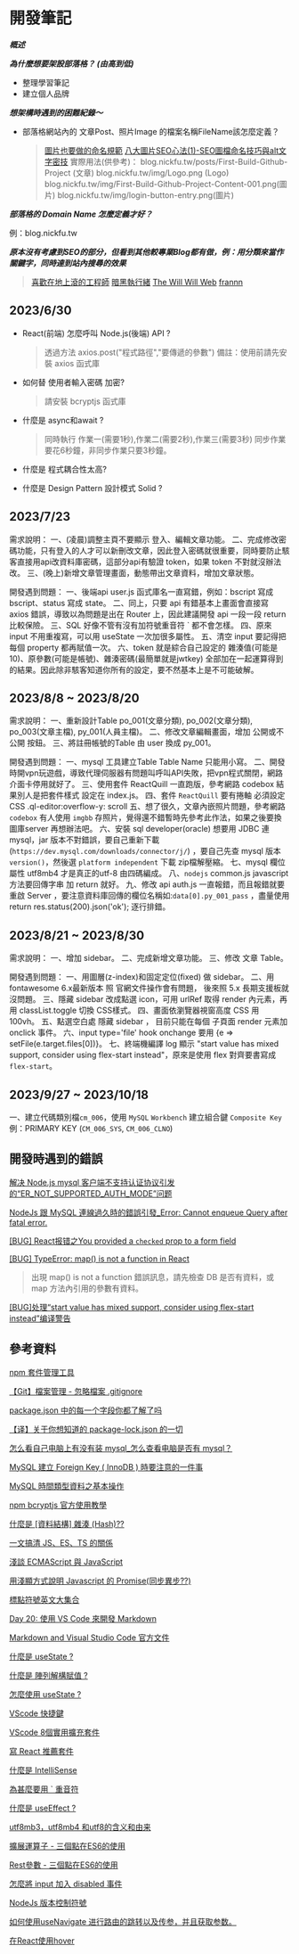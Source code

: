 # 開發筆記

***概述***

***為什麼想要架設部落格？ (由高到低)***

* 整理學習筆記
* 建立個人品牌

***想架構時遇到的困難紀錄～***

* 部落格網站內的 文章Post、照片Image 的檔案名稱FileName該怎麼定義？
  > [圖片也要做的命名規範](https://medium.com/@floraya/%E5%9C%96%E7%89%87%E4%B9%9F%E8%A6%81%E5%81%9A%E7%9A%84%E5%91%BD%E5%90%8D%E8%A6%8F%E7%AF%84-9a673c372a87)
  > [八大圖片SEO心法(1)-SEO圖檔命名技巧與alt文字密技](https://www.tedu.tw/blog/8-Image-SEO-essential-Tips-1.html)
  實際用法(供參考)：
  blog.nickfu.tw/posts/First-Build-Github-Project (文章)
  blog.nickfu.tw/img/Logo.png (Logo)
  blog.nickfu.tw/img/First-Build-Github-Project-Content-001.png(圖片)
  blog.nickfu.tw/img/login-button-entry.png(圖片)

***部落格的 Domain Name 怎麼定義才好？***

例：blog.nickfu.tw

***原本沒有考慮到SEO的部分，但看到其他較專業Blog都有做，例：用分類來當作關鍵字，同時達到站內搜尋的效果***
 > [喜歡在地上滾的工程師](https://blog.niclin.tw/2015/11/26/session-%E8%88%87-cookie-%E7%9A%84%E5%B7%AE%E5%88%A5/)
 > [暗黑執行緒](https://blog.darkthread.net/blog/oci-dll-bomb/)
 > [The Will Will Web](https://blog.miniasp.com/post/2023/04/27/ASPNET-Core-Data-Protection-Overview)
 > [frannn](https://frannn.dev/posts/27fd8f25/)

## 2023/6/30

* React(前端) 怎麼呼叫 Node.js(後端) API ?
  > 透過方法 axios.post("程式路徑","要傳遞的參數")
  > 備註：使用前請先安裝 axios 函式庫

* 如何替 使用者輸入密碼 加密?
  > 請安裝 bcryptjs 函式庫

* 什麼是 async和await ?
  > 同時執行 作業一(需要1秒),作業二(需要2秒),作業三(需要3秒) 同步作業要花6秒鐘，非同步作業只要3秒鐘。

* 什麼是 程式耦合性太高?

* 什麼是 Design Pattern 設計模式 Solid ?

## 2023/7/23

需求說明：
一、(凌晨)調整主頁不要顯示 登入、編輯文章功能。
二、完成修改密碼功能，只有登入的人才可以新刪改文章，因此登入密碼就很重要，同時要防止駭客直接用api改資料庫密碼，這部分api有驗證 token，如果 token 不對就沒辦法改。
三、(晚上)新增文章管理畫面，動態帶出文章資料，增加文章狀態。

開發遇到問題：
一、後端api user.js 函式庫名一直寫錯，例如：bscript 寫成 bscript、status 寫成 state。
二、同上，只要 api 有錯基本上畫面會直接寫 axios 錯誤，導致以為問題是出在 Router 上，因此建議開發 api 一段一段 return 比較保險。
三、SQL 好像不管有沒有加符號重音符 ` 都不會怎樣。
四、原來 input 不用重複寫，可以用 useState 一次加很多屬性。
五、清空 input 要記得把每個 property 都再賦值一次。
六、token 就是綜合自己設定的 雜湊值(可能是10)、原參數(可能是帳號)、雜湊密碼(最簡單就是jwtkey) 全部加在一起運算得到的結果。因此除非駭客知道你所有的設定，要不然基本上是不可能破解。

## 2023/8/8 ~ 2023/8/20

需求說明：
一、重新設計Table po_001(文章分類), po_002(文章分類), po_003(文章主檔), py_001(人員主檔)。
二、修改文章編輯畫面，增加 公開或不公開 按鈕。
三、將註冊帳號的Table 由 user 換成 py_001。

開發遇到問題：
一、mysql 工具建立Table Table Name 只能用小寫。
二、開發時開vpn玩遊戲，導致代理伺服器有問題叫呼叫API失敗，把vpn程式關閉，網路介面卡停用就好了。
三、使用套件 ReactQuill 一直跑版，參考網路 codebox 結果別人是把套件樣式 設定在 index.js。
四、套件 `ReactQuill` 要有捲軸 必須設定 CSS .ql-editor:overflow-y: scroll
五、想了很久，文章內嵌照片問題，參考網路 `codebox` 有人使用 `imgbb` 存照片，覺得還不錯暫時先參考此作法，如果之後要換 圖庫server 再想辦法吧。
六、安裝 sql developer(oracle) 想要用 JDBC 連 mysql，jar 版本不對錯誤，要自己重新下載 (`https://dev.mysql.com/downloads/connector/j/`) ，要自己先查 mysql 版本 `version()`，然後選 `platform independent` 下載 zip檔解壓縮。
七、mysql 欄位屬性 utf8mb4 才是真正的utf-8 由四碼編成。
八、`nodejs` common.js javascript 方法要回傳字串 加 return 就好。
九、修改 api auth.js 一直報錯，而且報錯就要重啟 Server ，要注意資料庫回傳的欄位名稱如:`data[0].py_001_pass` ，盡量使用 return res.status(200).json('ok'); 逐行排錯。

## 2023/8/21 ~ 2023/8/30

需求說明：
一、增加 sidebar。
二、完成新增文章功能。
三、修改 文章 Table。

開發遇到問題：
一、用圖層(z-index)和固定定位(fixed) 做 sidebar。
二、用 fontawesome 6.x最新版本 照 官網文件操作會有問題， 後來照 5.x 長期支援板就沒問題。
三、隱藏 sidebar 改成點選 icon，可用 urlRef 取得 render 內元素，再用 classList.toggle 切換 CSS樣式。
四、畫面依瀏覽器視窗高度 CSS 用 100vh。
五、點選空白處 隱藏 sidebar ， 目前只能在每個 子頁面 render 元素加 onclick 事件。
六、input type='file' hook onchange 要用 {e => setFile(e.target.files[0])}。
七、終端機編譯 log 顯示 "start value has mixed support, consider using flex-start instead"，原來是使用 flex 對齊要書寫成 `flex-start`。

## 2023/9/27 ~ 2023/10/18

一、建立代碼類別檔`cm_006`，使用 `MySQL` `Workbench` 建立組合鍵 `Composite Key` 例：PRIMARY KEY (`CM_006_SYS`, `CM_006_CLNO`)

## 開發時遇到的錯誤

[解决 Node.js mysql 客户端不支持认证协议引发的“ER_NOT_SUPPORTED_AUTH_MODE”问题](https://waylau.com/node.js-mysql-client-does-not-support-authentication-protocol/)

[NodeJs 跟 MySQL 連線過久時的錯誤引發\_Error: Cannot enqueue Query after fatal error.](https://coolmandiary.blogspot.com/2021/01/nodejsmysqlerror-cannot-enqueue-query.html)

[[BUG] React报错之You provided a `checked` prop to a form field](https://www.cnblogs.com/chuckQu/p/16625969.html)

[[BUG] TypeError: map() is not a function in React](https://bobbyhadz.com/blog/react-map-is-not-a-function)

> 出現 map() is not a function 錯誤訊息，請先檢查 DB 是否有資料，或 map 方法內引用的參數有資料。

[[BUG]处理“start value has mixed support, consider using flex-start instead”编译警告](https://blog.csdn.net/smallNut/article/details/104246912)

## 參考資料

[npm 套件管理工具](https://ithelp.ithome.com.tw/articles/10191670)

[【Git】檔案管理 - 忽略檔案 .gitignore](https://ithelp.ithome.com.tw/articles/10272447)

[package.json 中的每一个字段你都了解了吗](https://zhuanlan.zhihu.com/p/412183990)

[【译】关于你想知道的 package-lock.json 的一切](https://juejin.cn/post/6844903731067093005)

[怎么看自己电脑上有没有装 mysql\_怎么查看电脑是否有 mysql？](https://blog.csdn.net/weixin_39963053/article/details/113137425)

[MySQL 建立 Foreign Key ( InnoDB ) 時要注意的一件事](https://lagunawang.pixnet.net/blog/post/25455909-mysql-%e5%bb%ba%e7%ab%8bforeign-key-%28-innodb-%29-%e6%99%82%e8%a6%81%e6%b3%a8%e6%84%8f%e7%9a%84%e4%b8%80%e4%bb%b6%e4%ba%8b)

[MySQL 時間類型資料之基本操作](https://ithelp.ithome.com.tw/articles/10254833)

[npm bcryptjs 官方使用教學](https://www.npmjs.com/package/bcryptjs)

[什麼是 [資料結構] 雜湊 (Hash)??](<https://ithelp.ithome.com.tw/articles/10208884>)

[一文搞清 JS、ES、TS 的關係](https://juejin.cn/post/6882927003188592654)

[淺談 ECMAScript 與 JavaScript](https://ithelp.ithome.com.tw/articles/10213310)

[用淺顯方式說明 Javascript 的 Promise(同步異步??)](https://ithelp.ithome.com.tw/articles/10230214)

[標點符號英文大集合](https://www.managertoday.com.tw/english/view/56185?)

[Day 20: 使用 VS Code 來開發 Markdown](https://ithelp.ithome.com.tw/articles/10225442)

[Markdown and Visual Studio Code 官方文件](https://code.visualstudio.com/docs/languages/markdown)

[什麼是 useState ?](https://pjchender.dev/react-bootcamp/docs/bootcamp/week1/use-state/)

[什麼是 陣列解構賦值 ?](https://developer.mozilla.org/zh-TW/docs/Web/JavaScript/Reference/Operators/Destructuring_assignment)

[怎麼使用 useState ?](https://www.youtube.com/watch?v=Fhu5cu864ag)

[VScode 快捷鍵](https://www.youtube.com/watch?v=jsZoR1kkq6s)

[VScode 8個實用擴充套件](https://www.youtube.com/watch?v=kyRclsioJBQ)

[寫 React 推薦套件](https://codelove.tw/@tony/post/9aWN3g)

[什麼是 IntelliSense](https://ithelp.ithome.com.tw/articles/10219794)

[為甚麼要用 ` 重音符](https://stackoverflow.com/questions/33679732/difference-if-there-is-any-between-and-in-javascript)

[什麼是 useEffect ?](https://www.youtube.com/watch?v=258hmDa-65o&list=LL&index=1)

[utf8mb3，utf8mb4 和utf8的含义和由来](https://blog.csdn.net/htuhxf/article/details/90676341)

[擴展運算子 - 三個點在ES6的使用](https://ithelp.ithome.com.tw/articles/10195477)

[Rest參數 - 三個點在ES6的使用](https://developer.mozilla.org/en-US/docs/Web/JavaScript/Reference/Functions/rest_parameters)

[怎麼將 input 加入 disabled 事件](https://surajsharma.net/blog/react-disable-input-field)

[NodeJs 版本控制符號](https://animpen.com/article/pen/W2raNs)

[如何使用useNavigate 进行路由的跳转以及传参，并且获取参数。](https://blog.csdn.net/m0_70718568/article/details/127779167)

[在React使用hover](https://stackoverflow.com/questions/29981236/how-do-you-hover-in-reactjs-onmouseleave-not-registered-during-fast-hover-ove)

